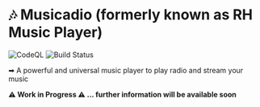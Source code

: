 # 🎶 Musicadio (formerly known as RH Music Player)
![CodeQL](https://github.com/hampoelz/Musicadio/actions/workflows/codeql-analysis.yml/badge.svg) ![Build Status](https://github.com/hampoelz/Musicadio/actions/workflows/auto-build.yml/badge.svg)


➡ A powerful and universal music player to play radio and stream your music

**⚠ Work in Progress ⚠ ... further information will be available soon**